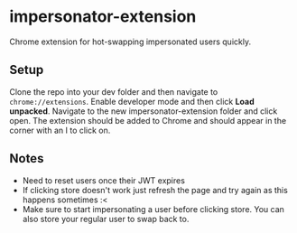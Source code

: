# impersonator-extension

Chrome extension for hot-swapping impersonated users quickly.

## Setup

Clone the repo into your dev folder and then navigate to `chrome://extensions`. Enable developer mode and then click **Load unpacked**. Navigate to the new impersonator-extension folder and click open. The extension should be added to Chrome and should appear in the corner with an I to click on.

## Notes

 - Need to reset users once their JWT expires
 - If clicking store doesn't work just refresh the page and try again as this happens sometimes :<
 - Make sure to start impersonating a user before clicking store. You can also store your regular user to swap back to.
